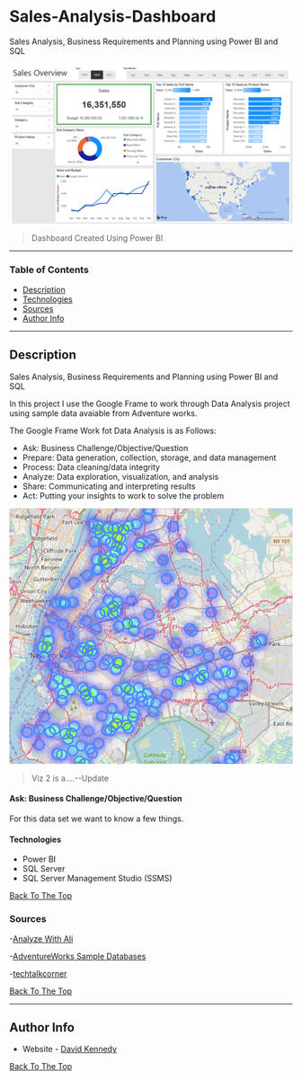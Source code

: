 # Sales-Analysis-Dashboard
Sales Analysis, Business Requirements and Planning using  Power BI and SQL


![Viz1](https://github.com/dekennedy/Sales-Analysis-Dashboard/blob/main/Sales%20DashBoard.PNG)
> Dashboard Created Using Power BI




---

### Table of Contents

- [Description](#description)
- [Technologies](#Technologies)
- [Sources](#Sources)
- [Author Info](#author-info)

---

## Description
Sales Analysis, Business Requirements and Planning using Power BI and SQL

In this project I use the Google Frame to work through Data Analysis project using sample data avaiable from Adventure works. 

The Google Frame Work fot Data Analysis is as Follows:

- Ask: Business Challenge/Objective/Question
- Prepare: Data generation, collection, storage, and data management
- Process: Data cleaning/data integrity
- Analyze: Data exploration, visualization, and analysis
- Share: Communicating and interpreting results 
- Act:  Putting your insights to work to solve the problem





![Viz 2](https://github.com/dekennedy/NYC-Motor-Vehicle-Collisions/blob/main/Map%202.PNG)
> Viz 2 is a....--Update



#### Ask: Business Challenge/Objective/Question
For this data set we want to know a few things. 






#### Technologies

- Power BI
- SQL Server
- SQL Server Management Studio (SSMS)

[Back To The Top](#Sales-Analysis-Dashboard)

### Sources

-[Analyze With Ali](https://www.youtube.com/channel/UCaDh-eU-lds_d9kS976vBVw)

-[AdventureWorks Sample Databases](https://docs.microsoft.com/en-us/sql/samples/adventureworks-install-configure?view=sql-server-ver15&tabs=ssms)

-[techtalkcorner](https://github.com/techtalkcorner/SampleDemoFiles/blob/master/Database/AdventureWorks/Update_AdventureWorksDW_Data.sql)


[Back To The Top](#Sales-Analysis-Dashboard)

---

## Author Info

- Website - [David Kennedy](https://linkedin.com/in/david-e-kennedy)

[Back To The Top](#Sales-Analysis-Dashboard)
